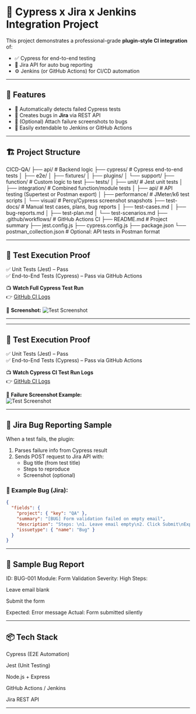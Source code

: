 # 🚀 Cypress x Jira x Jenkins Integration Project

This project demonstrates a professional-grade **plugin-style CI integration** of:
- ✅ Cypress for end-to-end testing
- 🐞 Jira API for auto bug reporting
- ⚙️ Jenkins (or GitHub Actions) for CI/CD automation

---

## 🧩 Features

- 🧪 Automatically detects failed Cypress tests  
- 🐛 Creates bugs in **Jira** via REST API  
- 📸 (Optional) Attach failure screenshots to bugs  
- 🔧 Easily extendable to Jenkins or GitHub Actions

---

## 🏗️ Project Structure

CICD-QA/
├── api/                        # Backend logic
├── cypress/                   # Cypress end-to-end tests
│   ├── e2e/
│   ├── fixtures/
│   ├── plugins/
│   └── support/
├── function/                  # Custom logic to test
├── tests/
│   ├── unit/                  # Jest unit tests
│   ├── integration/          # Combined function/module tests
│   ├── api/                  # API testing (Supertest or Postman export)
│   ├── performance/          # JMeter/k6 test scripts
│   └── visual/               # Percy/Cypress screenshot snapshots
├── test-docs/                # Manual test cases, plans, bug reports
│   ├── test-cases.md
│   ├── bug-reports.md
│   ├── test-plan.md
│   └── test-scenarios.md
├── .github/workflows/        # GitHub Actions CI
├── README.md                 # Project summary
├── jest.config.js
├── cypress.config.js
├── package.json
└── postman_collection.json   # Optional: API tests in Postman format


---

## 🧪 Test Execution Proof

✅ Unit Tests (Jest) – Pass  
✅ End-to-End Tests (Cypress) – Pass via GitHub Actions

📺 **Watch Full Cypress Test Run**  
👉 [GitHub CI Logs](https://github.com/iamxerrycan/CICD-QA/actions)

📸 **Screenshot:**
![Test Screenshot](./cypress/screenshots/form.cy.js/test-run.png)

---


---

## 🧪 Test Execution Proof

✅ Unit Tests (Jest) – Pass  
✅ End-to-End Tests (Cypress) – Pass via GitHub Actions

📺 **Watch Cypress CI Test Run Logs**  
👉 [GitHub CI Logs](https://github.com/iamxerrycan/CICD-QA/actions)

📸 **Failure Screenshot Example:**  
![Test Screenshot](./cypress/screenshots/form.cy.js/test-run.png)

---

## 🐞 Jira Bug Reporting Sample

When a test fails, the plugin:

1. Parses failure info from Cypress result
2. Sends POST request to Jira API with:
   - Bug title (from test title)
   - Steps to reproduce
   - Screenshot (optional)

### 🔗 Example Bug (Jira):
```json
{
  "fields": {
    "project": { "key": "QA" },
    "summary": "[BUG] Form validation failed on empty email",
    "description": "Steps: \n1. Leave email empty\n2. Click Submit\nExpected: Error shown\nActual: Form submitted silently.",
    "issuetype": { "name": "Bug" }
  }
}

```

---

## 🐛 Sample Bug Report
ID: BUG-001
Module: Form Validation
Severity: High
Steps:

Leave email blank

Submit the form

Expected: Error message
Actual: Form submitted silently

---

## 📦 Tech Stack
Cypress (E2E Automation)

Jest (Unit Testing)

Node.js + Express

GitHub Actions / Jenkins

Jira REST API

---